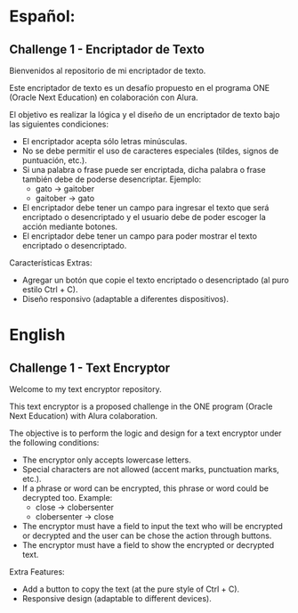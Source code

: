 # Español:
## Challenge 1 - Encriptador de Texto
Bienvenidos al repositorio de mi encriptador de texto.

Este encriptador de texto es un desafío propuesto en el programa ONE (Oracle Next Education) en colaboración con Alura.

El objetivo es realizar la lógica y el diseño de un encriptador de texto bajo las siguientes condiciones:

- El encriptador acepta sólo letras minúsculas.
- No se debe permitir el uso de caracteres especiales (tildes, signos de puntuación, etc.).
- Si una palabra o frase puede ser encriptada, dicha palabra o frase también debe de poderse desencriptar. Ejemplo:
  - gato -> gaitober
  - gaitober -> gato
- El encriptador debe tener un campo para ingresar el texto que será encriptado o desencriptado y el usuario debe de poder escoger la acción mediante botones.
- El encriptador debe tener un campo para poder mostrar el texto encriptado o desencriptado.

Características Extras:
- Agregar un botón que copie el texto encriptado o desencriptado (al puro estilo Ctrl + C).
- Diseño responsivo (adaptable a diferentes dispositivos).

# English
## Challenge 1 - Text Encryptor
Welcome to my text encryptor repository.

This text encryptor is a proposed challenge in the ONE program (Oracle Next Education) with Alura colaboration.

The objective is to perform the logic and design for a text encryptor under the following conditions:

- The encryptor only accepts lowercase letters.
- Special characters are not allowed (accent marks, punctuation marks, etc.).
- If a phrase or word can be encrypted, this phrase or word could be decrypted too. Example:
  - close -> clobersenter
  - clobersenter -> close
- The encryptor must have a field to input the text who will be encrypted or decrypted and the user can be chose the action through buttons.
- The encryptor must have a field to show the encrypted or decrypted text.

Extra Features:
- Add a button to copy the text (at the pure style of Ctrl + C).
- Responsive design (adaptable to different devices).
